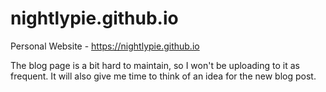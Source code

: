 # nightlypie.github.io
Personal Website - https://nightlypie.github.io

The blog page is a bit hard to maintain, so I won't be uploading to it as frequent. It will also give me time to think of an idea for the new blog post.
